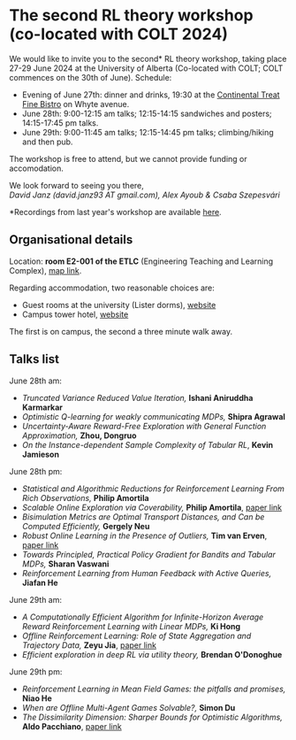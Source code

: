 # The second RL theory workshop (co-located with COLT 2024)

We would like to invite you to the second\* RL theory workshop, taking place 27-29 June 2024 at the University of Alberta (Co-located with COLT; COLT commences on the 30th of June). Schedule:
- Evening of June 27th: dinner and drinks, 19:30 at the [Continental Treat Fine Bistro](https://maps.app.goo.gl/BYq4qY8ZkvmS5vwa6) on Whyte avenue.
- June 28th: 9:00-12:15 am talks; 12:15-14:15 sandwiches and posters; 14:15-17:45 pm talks.
- June 29th: 9:00-11:45 am talks; 12:15-14:45 pm talks; climbing/hiking and then pub.

The workshop is free to attend, but we cannot provide funding or accomodation.

We look forward to seeing you there,<br/>
*David Janz (david.janz93 AT gmail.com), Alex Ayoub & Csaba Szepesvári*

\*Recordings from last year's workshop are available [here](https://www.youtube.com/playlist?list=PLOtn0gtfk-RnuiDoj7oDP9LZ7pdOj5vtO).

## Organisational details

Location: **room E2-001 of the ETLC** (Engineering Teaching and Learning Complex), [map link](https://maps.app.goo.gl/ZzqFmEFnaz17eaCg9).

Regarding accommodation, two reasonable choices are:
- Guest rooms at the university (Lister dorms), [website](https://www.ualberta.ca/conference-services/accommodation/guest-rooms.html)
- Campus tower hotel, [website](https://www.campustower.com/)
  
The first is on campus, the second a three minute walk away.

## Talks list

June 28th am:
- *Truncated Variance Reduced Value Iteration,* **Ishani Aniruddha Karmarkar**
- *Optimistic Q-learning for weakly communicating MDPs,* **Shipra Agrawal**
- *Uncertainty-Aware Reward-Free Exploration with General Function Approximation,* **Zhou, Dongruo**
- *On the Instance-dependent Sample Complexity of Tabular RL*, **Kevin Jamieson**

June 28th pm:
- *Statistical and Algorithmic Reductions for Reinforcement Learning From Rich Observations,* **Philip Amortila**
- *Scalable Online Exploration via Coverability,* **Philip Amortila**, [paper link](https://arxiv.org/abs/2403.06571)
- *Bisimulation Metrics are Optimal Transport Distances, and Can be Computed Efficiently,* **Gergely Neu**
- *Robust Online Learning in the Presence of Outliers,* **Tim van Erven**, [paper link](https://arxiv.org/abs/2107.01881)
- *Towards Principled, Practical Policy Gradient for Bandits and Tabular MDPs,* **Sharan Vaswani**
- *Reinforcement Learning from Human Feedback with Active Queries,* **Jiafan He**

June 29th am:
- *A Computationally Efficient Algorithm for Infinite-Horizon Average Reward Reinforcement Learning with Linear MDPs,* **Ki Hong**
- *Offline Reinforcement Learning: Role of State Aggregation and Trajectory Data,* **Zeyu Jia**, [paper link](https://arxiv.org/abs/2403.17091)
- *Efficient exploration in deep RL via utility theory,* **Brendan O'Donoghue**

June 29th pm:
- *Reinforcement Learning in Mean Field Games: the pitfalls and promises,* **Niao He**
- *When are Offline Multi-Agent Games Solvable?,* **Simon Du**
- *The Dissimilarity Dimension: Sharper Bounds for Optimistic Algorithms,* **Aldo Pacchiano**, [paper link](https://arxiv.org/abs/2306.06184)
